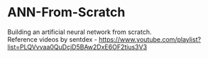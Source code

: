# ANN-From-Scratch
Building an artificial neural network from scratch.  
Reference videos by sentdex - https://www.youtube.com/playlist?list=PLQVvvaa0QuDcjD5BAw2DxE6OF2tius3V3  

